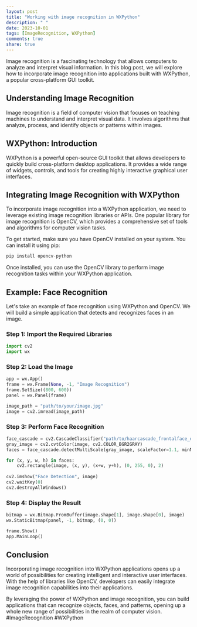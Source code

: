 ```yaml
---
layout: post
title: "Working with image recognition in WXPython"
description: " "
date: 2023-10-01
tags: [ImageRecognition, WXPython]
comments: true
share: true
---
```


Image recognition is a fascinating technology that allows computers to analyze and interpret visual information. In this blog post, we will explore how to incorporate image recognition into applications built with WXPython, a popular cross-platform GUI toolkit.

## Understanding Image Recognition

Image recognition is a field of computer vision that focuses on teaching machines to understand and interpret visual data. It involves algorithms that analyze, process, and identify objects or patterns within images.

## WXPython: Introduction

WXPython is a powerful open-source GUI toolkit that allows developers to quickly build cross-platform desktop applications. It provides a wide range of widgets, controls, and tools for creating highly interactive graphical user interfaces.

## Integrating Image Recognition with WXPython

To incorporate image recognition into a WXPython application, we need to leverage existing image recognition libraries or APIs. One popular library for image recognition is OpenCV, which provides a comprehensive set of tools and algorithms for computer vision tasks.

To get started, make sure you have OpenCV installed on your system. You can install it using pip:

```python
pip install opencv-python
```

Once installed, you can use the OpenCV library to perform image recognition tasks within your WXPython application.

## Example: Face Recognition

Let's take an example of face recognition using WXPython and OpenCV. We will build a simple application that detects and recognizes faces in an image.

### Step 1: Import the Required Libraries

```python
import cv2
import wx
```

### Step 2: Load the Image

```python
app = wx.App()
frame = wx.Frame(None, -1, "Image Recognition")
frame.SetSize((800, 600))
panel = wx.Panel(frame)

image_path = "path/to/your/image.jpg"
image = cv2.imread(image_path)
```

### Step 3: Perform Face Recognition

```python
face_cascade = cv2.CascadeClassifier("path/to/haarcascade_frontalface_default.xml")
gray_image = cv2.cvtColor(image, cv2.COLOR_BGR2GRAY)
faces = face_cascade.detectMultiScale(gray_image, scaleFactor=1.1, minNeighbors=5, minSize=(30, 30))

for (x, y, w, h) in faces:
    cv2.rectangle(image, (x, y), (x+w, y+h), (0, 255, 0), 2)
    
cv2.imshow("Face Detection", image)
cv2.waitKey(0)
cv2.destroyAllWindows()
```

### Step 4: Display the Result

```python
bitmap = wx.Bitmap.FromBuffer(image.shape[1], image.shape[0], image)
wx.StaticBitmap(panel, -1, bitmap, (0, 0))

frame.Show()
app.MainLoop()
```

## Conclusion

Incorporating image recognition into WXPython applications opens up a world of possibilities for creating intelligent and interactive user interfaces. With the help of libraries like OpenCV, developers can easily integrate image recognition capabilities into their applications.

By leveraging the power of WXPython and image recognition, you can build applications that can recognize objects, faces, and patterns, opening up a whole new range of possibilities in the realm of computer vision. #ImageRecognition #WXPython